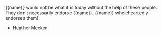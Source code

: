 {{name}} would not be what it is today without the help of these people. They don’t necessarily endorse {{name}}. {{name}} wholeheartedly endorses them!

<ul class="twoColumn">
  <li>Heather Meeker</li>
</ul>
